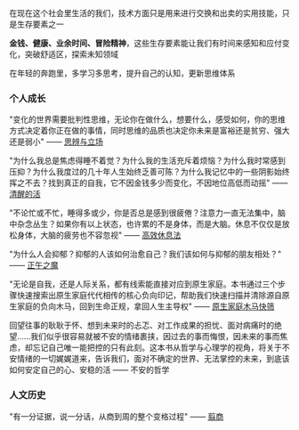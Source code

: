 

在现在这个社会里生活的我们，技术方面只是用来进行交换和出卖的实用技能，只是生存要素之一

**金钱、健康、业余时间、冒险精神**，这些生存要素能让我们有时间来感知和应付变化，突破舒适区，探索未知领域

在年轻的奔跑里，多学习多思考，提升自己的认知，更新思维体系





### 个人成长

"变化的世界需要批判性思维，无论你在做什么，想要什么，感受如何，你的思维方式决定着你正在做的事情，同时思维的品质也决定你未来是富裕还是贫穷、强大还是弱小"   —— [思辨与立场](https://github.com/rabbeargiggly/reading-notes/tree/main/%E6%80%9D%E8%BE%A9%E4%B8%8E%E7%AB%8B%E5%9C%BA "思辨与立场")



"为什么我总是焦虑得睡不着觉？为什么我的生活充斥着烦恼？为什么我时常感到压抑？为什么我度过的几十年人生始终乏善可陈？为什么我记忆中的一些阴影始终挥之不去？找到真正的自我，它不因金钱多少而变化，不因地位高低而动摇"  —— [清醒的活](https://github.com/rabbeargiggly/reading-notes/tree/main/%E6%B8%85%E9%86%92%E7%9A%84%E6%B4%BB "清醒的活")



"不论忙或不忙，睡得多或少，你是否总是感到很疲倦？注意力一直无法集中，脑中杂念丛生？如果你有以上状态，也许累的不是身体，而是大脑。休息不仅仅是放松身体，大脑的疲劳也不容忽视"  —— [高效休息法](https://github.com/rabbeargiggly/reading-notes/tree/main/%E9%AB%98%E6%95%88%E4%BC%91%E6%81%AF%E6%B3%95 "高效休息法")



"为什么人会抑郁？抑郁的人该如何治愈自己？我们该如何与抑郁的朋友相处？"   —— [正午之魔](https://github.com/rabbeargiggly/reading-notes/tree/main/%E6%AD%A3%E5%8D%88%E4%B9%8B%E9%AD%94 "正午之魔")



"无论是自我，还是人际关系，都有线索能直接对应到原生家庭。本书通过三个步骤快速搜索出原生家庭代代相传的核心负向印记，帮助我们快速扫描并清除源自原生家庭的负向木马，回到生命正规，拿回人生主导权"   —— [原生家庭木马快筛](https://github.com/rabbeargiggly/reading-notes/tree/main/%E5%8E%9F%E7%94%9F%E5%AE%B6%E5%BA%AD%E6%9C%A8%E9%A9%AC%E5%BF%AB%E7%AD%9B "原生家庭木马快筛")



回望往事的耿耿于怀、想到未来时的忐忑、对工作成果的担忧、面对病痛时的绝望......我们似乎很容易就被不安的情绪裹挟，因过去的事而悔恨，因未来的事而焦虑，却忘记自己唯一能把控的只有此刻。这本书从哲学与心理学的视角，将关于不安情绪的一切娓娓道来，告诉我们，面对不确定的世界、无法掌控的未来，到底该如何安定自己的心、安稳的活 —— 不安的哲学







### 人文历史

"有一分证据，说一分话，从商到周的整个变格过程"   —— [翦商](https://github.com/rabbeargiggly/reading-notes/tree/main/%E7%BF%A6%E5%95%86 "翦商")
